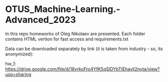 # OTUS_Machine-Learning.-Advanced_2023

In this repo homeworks of Oleg Nikolaev are presented. Each folder contains HTML vertion for fast access and requirements.txt 

Data can be downloaded separately by link (it is taken from industry - so, its anonymized):

hw_1: https://drive.google.com/file/d/18vrkoFro4YfK5qSIDYbTIEhaylj2nyta/view?usp=sharing
